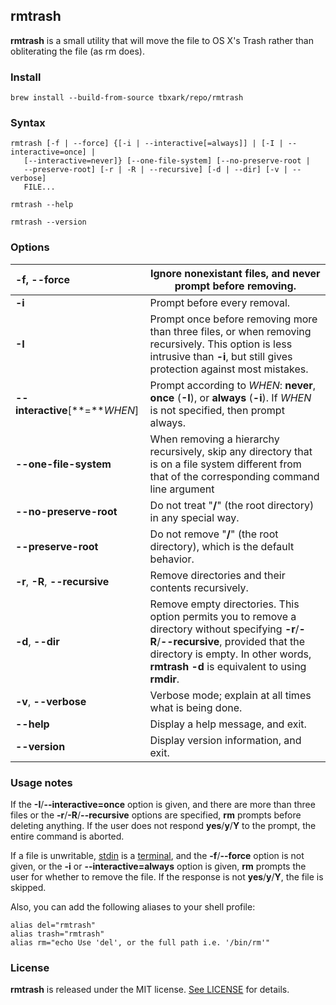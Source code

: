 ## rmtrash

**rmtrash** is a small utility that will move the file to OS X's Trash rather than obliterating the file (as rm does).


### Install

```shell
brew install --build-from-source tbxark/repo/rmtrash
```

### Syntax

```
rmtrash [-f | --force] {[-i | --interactive[=always]] | [-I | --interactive=once] |
   [--interactive=never]} [--one-file-system] [--no-preserve-root |
   --preserve-root] [-r | -R | --recursive] [-d | --dir] [-v | --verbose] 
   FILE...

rmtrash --help

rmtrash --version
```

### Options

| **-f**, **--force**             | Ignore nonexistant files, and never prompt before removing.  |
| :------------------------------ | ------------------------------------------------------------ |
| **-i**                          | Prompt before every removal.                                 |
| **-I**                          | Prompt once before removing more than three files, or when removing recursively. This option is less intrusive than **-i**, but still gives protection against most mistakes. |
| **--interactive**[**=***WHEN*]  | Prompt according to *WHEN*: **never**, **once** (**-I**), or **always** (**-i**). If *WHEN* is not specified, then prompt always. |
| **--one-file-system**           | When removing a hierarchy recursively, skip any directory that is on a file system different from that of the corresponding command line argument |
| **--no-preserve-root**          | Do not treat "**/**" (the root directory) in any special way. |
| **--preserve-root**             | Do not remove "**/**" (the root directory), which is the default behavior. |
| **-r**, **-R**, **--recursive** | Remove directories and their contents recursively.           |
| **-d**, **--dir**               | Remove empty directories. This option permits you to remove a directory without specifying **-r**/**-R**/**--recursive**, provided that the directory is empty. In other words, **rmtrash -d** is equivalent to using **rmdir**. |
| **-v**, **--verbose**           | Verbose mode; explain at all times what is being done.       |
| **--help**                      | Display a help message, and exit.                            |
| **--version**                   | Display version information, and exit.                       |

### Usage notes

If the **-I**/**--interactive=once** option is given, and there are more than three files or the **-r**/**-R**/**--recursive** options are specified, **rm** prompts before deleting anything. If the user does not respond **yes**/**y**/**Y** to the prompt, the entire command is aborted.

If a file is unwritable, [stdin](https://www.computerhope.com/jargon/s/stdin.htm) is a [terminal](https://www.computerhope.com/jargon/t/terminal.htm), and the **-f**/**--force** option is not given, or the **-i** or **--interactive=always** option is given, **rm** prompts the user for whether to remove the file. If the response is not **yes**/**y**/**Y**, the file is skipped.

Also, you can add the following aliases to your shell profile:

```shell
alias del="rmtrash"
alias trash="rmtrash"
alias rm="echo Use 'del', or the full path i.e. '/bin/rm'"
```

### License
**rmtrash** is released under the MIT license. [See LICENSE](LICENSE) for details.
